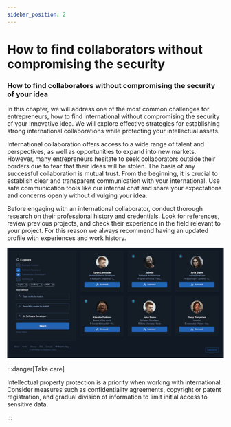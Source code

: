 ```yaml
---
sidebar_position: 2
---
```


# How to find collaborators without compromising the security

### How to find collaborators without compromising the security of your idea

In this chapter, we will address one of the most common challenges for entrepreneurs, how to find international without compromising the security of your innovative idea. We will explore effective strategies for establishing strong international collaborations while protecting your intellectual assets.

International collaboration offers access to a wide range of talent and perspectives, as well as opportunities to expand into new markets. However, many entrepreneurs hesitate to seek collaborators outside their borders due to fear that their ideas will be stolen. The basis of any successful collaboration is mutual trust. From the beginning, it is crucial to establish clear and transparent communication with your international. Use safe communication tools like our internal chat and share your expectations and concerns openly without divulging your idea.

Before engaging with an international collaborator, conduct thorough research on their professional history and credentials. Look for references, review previous projects, and check their experience in the field relevant to your project. For this reason we always recommend having an updated profile with experiences and work history.

![Docusaurus logo](/img/docs/124542.png)

:::danger[Take care]

Intellectual property protection is a priority when working with international. Consider measures such as confidentiality agreements, copyright or patent registration, and gradual division of information to limit initial access to sensitive data.

:::
